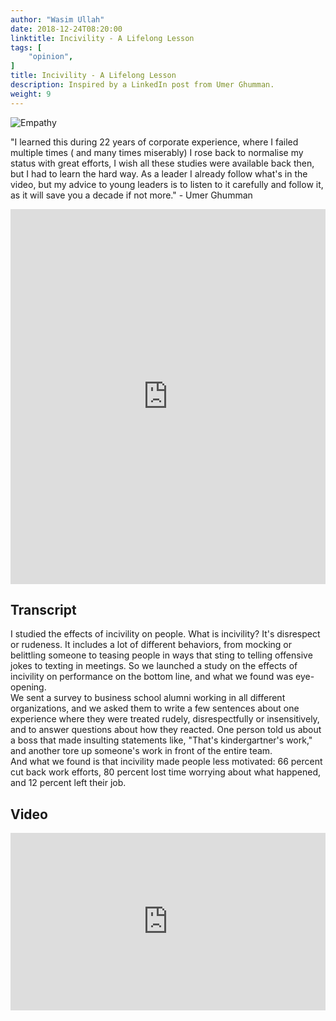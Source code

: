 ```yaml
---
author: "Wasim Ullah"
date: 2018-12-24T08:20:00
linktitle: Incivility - A Lifelong Lesson
tags: [
    "opinion",
]
title: Incivility - A Lifelong Lesson
description: Inspired by a LinkedIn post from Umer Ghumman.
weight: 9
---
```


![Empathy](/images/empathy.jpg)

"I learned this during 22 years of  corporate experience, where I failed multiple times ( and many times miserably)  I rose back to normalise my status with great efforts,  I wish all these studies were available back then,  but I had to learn the hard way. As a leader I already follow what's in the video, but my advice to young leaders is to listen to it carefully and follow it, as it will save you a decade if not more." - Umer Ghumman

<iframe src="https://www.linkedin.com/embed/feed/update/urn:li:ugcPost:6482856692534120448" height="600" width="100%" frameborder="0" allowfullscreen=""></iframe>

## Transcript
I studied the effects of incivility on people. What is incivility? It's disrespect or rudeness. It includes a lot of different behaviors, from mocking or belittling someone to teasing people in ways that sting to telling offensive jokes to texting in meetings. So we launched a study on the effects of incivility on performance on the bottom line, and what we found was eye-opening.<br>
We sent a survey to business school alumni working in all different organizations, and we asked them to write a few sentences about one experience where they were treated rudely, disrespectfully or insensitively, and to answer questions about how they reacted. One person told us about a boss that made insulting statements like, "That's kindergartner's work," and another tore up someone's work in front of the entire team.<br>
And what we found is that incivility made people less motivated: 66 percent cut back work efforts, 80 percent lost time worrying about what happened, and 12 percent left their job.

## Video
<div style="max-width:100%"><div style="position:relative;height:0;padding-bottom:56.25%"><iframe src="https://embed.ted.com/talks/lang/en/christine_porath_why_being_nice_to_your_coworkers_is_good_for_business" width="100%" height="480" style="position:absolute;left:0;top:0;width:100%;height:100%" frameborder="0" scrolling="no" allowfullscreen></iframe></div></div>
